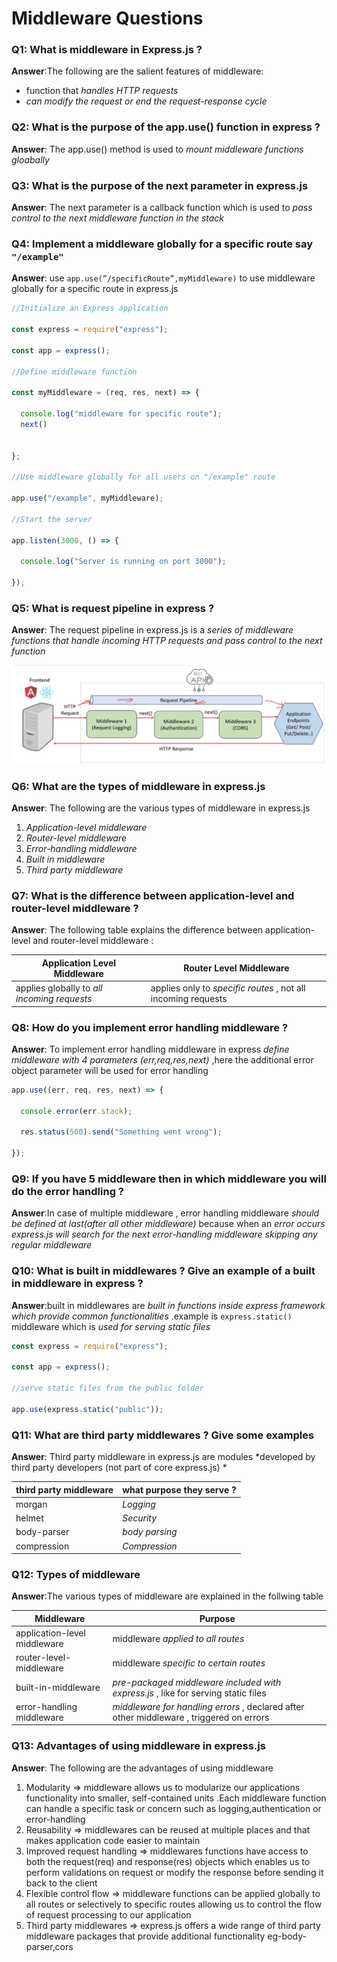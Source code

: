 # Middleware Questions

### Q1: What is middleware in Express.js ? 

**Answer**:The following are the salient features of middleware:

- function that *handles HTTP requests*
- *can modify the request or end the request-response cycle*

### Q2: What is the purpose of the app.use() function in express ? 

**Answer**: The app.use() method is used to *mount middleware functions gloabally* 

### Q3: What is the purpose of the next parameter in express.js 

**Answer**: The next parameter is a callback function which is used to *pass control to the next middleware function in the stack* 

### Q4: Implement a  middleware globally for a specific route say `"/example"`

**Answer**: use `app.use(”/specificRoute”,myMiddleware)` to use middleware globally for a specific route in express.js

```javascript
//Initialize an Express application

const express = require("express");

const app = express();

//Define middleware function

const myMiddleware = (req, res, next) => {

  console.log("middleware for specific route");
  next()

  
};

//Use middleware globally for all users on "/example" route

app.use("/example", myMiddleware);

//Start the server

app.listen(3000, () => {

  console.log("Server is running on port 3000");

});
```

### Q5: What is request pipeline in express ? 

**Answer**: The request pipeline in express.js is a *series of middleware functions that handle incoming HTTP requests and pass control to the next function* 

![request-pipeline](../assets/request-pipeline.png)

### Q6: What are the types of middleware in express.js 

**Answer**: The following are the various types of middleware in express.js

1. *Application-level middleware*
2. *Router-level middleware*
3. *Error-handling middleware*
4. *Built in middleware*
5. *Third party middleware*

### Q7: What is the difference between application-level and router-level middleware ? 

**Answer**: The following table explains the difference between application-level and router-level middleware :

| Application Level Middleware                | Router Level Middleware                                      |
| ------------------------------------------- | ------------------------------------------------------------ |
| applies globally to *all incoming requests* | applies only to *specific routes* , not all incoming requests |



### Q8: How do you implement  error handling middleware ? 

**Answer**:  To implement error handling middleware in express *define middleware with 4 parameters (err,req,res,next)* ,here the additional error object parameter will be used for error handling 

```javascript
app.use((err, req, res, next) => {

  console.error(err.stack);

  res.status(500).send("Something went wrong");

});
```

### Q9: If you have 5 middleware then in which middleware you will do the error handling ? 

**Answer**:In case of multiple middleware , error handling middleware *should be defined at last(after all other middleware)* because when an *error occurs express.js will search for the next error-handling middleware skipping any regular middleware*  

### Q10: What is built in middlewares  ? Give an example of a built in middleware in express ? 

**Answer**:built in middlewares are *built in functions inside express framework which provide common functionalities* .example is `express.static()` middleware which is *used for serving static files* 

```javascript
const express = require("express");

const app = express();

//serve static files from the public folder

app.use(express.static("public"));
```

### Q11: What are third party middlewares ? Give some examples 

**Answer**: Third party middleware in express.js are modules *developed by third party developers (not part of core express.js) *

| third party middleware | what purpose they serve ? |
| ---------------------- | ------------------------- |
| morgan                 | *Logging*                 |
| helmet                 | *Security*                |
| body-parser            | *body parsing*            |
| compression            | *Compression*             |

### Q12: Types of middleware 

**Answer**:The various types of middleware are explained in the follwing table 

| Middleware                   | Purpose                                                      |
| ---------------------------- | ------------------------------------------------------------ |
| application-level middleware | middleware *applied to all routes*                           |
| router-level-middleware      | middleware *specific to certain routes*                      |
| built-in-middleware          | *pre-packaged middleware included with express.js* , like for serving static files |
| error-handling middleware    | *middleware for handling errors* , declared after other middleware , triggered on errors |

 

### Q13: Advantages of using middleware in express.js 

**Answer**: The following are the advantages of using middleware 

1. Modularity ⇒ middleware allows us to modularize our applications functionality into smaller, self-contained units .Each middleware function can handle a specific task or concern such as logging,authentication or error-handling
2. Reusability ⇒ middlewares can be reused at multiple places and that makes application code easier to maintain
3. Improved request handling ⇒ middlewares functions have access to both the request(req) and response(res) objects which enables us to perform validations on request or modify the response before sending it back to the client
4. Flexible control flow ⇒ middleware functions can be applied globally to all routes or selectively to specific routes allowing us to control the flow of request processing to our application
5. Third party middlewares ⇒ express.js offers a wide range of third party middleware packages that provide additional functionality eg-body-parser,cors